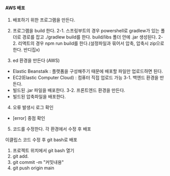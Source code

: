 #### AWS 배포

1. 배포하기 위한 프로그램을 만든다.

2. 프로그램을 build 한다.
2-1. 스프링부트의 경우 powershell로 gradlew가 있는 폴더로 경로를 잡고 ./gradlew build를 한다.
     build/libs 폴더 안에 .jar 생성된다.
2-2. 리액트의 경우 npm run build를 한다.(설정파일과 묶어서 압축, 압축시 zip으로 한다. 반디집x)

3. ed 환경을 만든다 (AWS)
- Elastic Beanstalk : 플랫폼을 구성해주기 때문에 배포할 파일만 업로드하면 된다.
- EC2(Elastic Computer Cloud) : 컴퓨터 직접 업로드 가능
3-1. 백엔드 환경을 만든다.
- 빌드된 .jar 파일을 배포한다.
3-2. 프론트엔드 환경을 만든다.
- 빌드된 압축파일을 배포한다.

4. 오류 발생시 로그 확인
- [error] 중점 확인

5. 코드를 수정한다. 
각 환경에서 수정 후 배포

이클립스 코드 수정 후 git bash로 배포
1. 프로젝트 위치에서 git bash 열기
2. git add.
3. git commit -m "커밋내용"
4. git push origin main 

